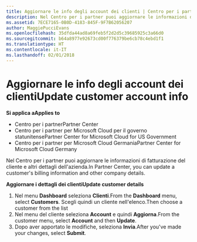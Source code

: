 ```yaml
---
title: Aggiornare le info degli account dei clienti | Centro per i partner
description: Nel Centro per i partner puoi aggiornare le informazioni di fatturazione del cliente e altri dettagli dell'azienda.
ms.assetid: 7ECE7165-0B0D-4183-845F-9F7B62056207
author: MaggiePucciEvans
ms.openlocfilehash: 35dfda44ad8a69feb5f2d2d5c39685925c3a66d0
ms.sourcegitcommit: b64a8977e92673cd00f776379be6cb78c4ebd1f1
ms.translationtype: HT
ms.contentlocale: it-IT
ms.lasthandoff: 02/01/2018
---
```

# <a name="update-customer-account-info"></a><span data-ttu-id="2fe2f-103">Aggiornare le info degli account dei clienti</span><span class="sxs-lookup"><span data-stu-id="2fe2f-103">Update customer account info</span></span>

**<span data-ttu-id="2fe2f-104">Si applica a</span><span class="sxs-lookup"><span data-stu-id="2fe2f-104">Applies to</span></span>**

-  <span data-ttu-id="2fe2f-105">Centro per i partner</span><span class="sxs-lookup"><span data-stu-id="2fe2f-105">Partner Center</span></span>
-  <span data-ttu-id="2fe2f-106">Centro per i partner per Microsoft Cloud per il governo statunitense</span><span class="sxs-lookup"><span data-stu-id="2fe2f-106">Partner Center for Microsoft Cloud for US Government</span></span>
-  <span data-ttu-id="2fe2f-107">Centro per i partner per Microsoft Cloud Germania</span><span class="sxs-lookup"><span data-stu-id="2fe2f-107">Partner Center for Microsoft Cloud Germany</span></span>

<span data-ttu-id="2fe2f-108">Nel Centro per i partner puoi aggiornare le informazioni di fatturazione del cliente e altri dettagli dell'azienda.</span><span class="sxs-lookup"><span data-stu-id="2fe2f-108">In Partner Center, you can update a customer's billing information and other company details.</span></span>

**<span data-ttu-id="2fe2f-109">Aggiornare i dettagli dei clienti</span><span class="sxs-lookup"><span data-stu-id="2fe2f-109">Update customer details</span></span>**

1.  <span data-ttu-id="2fe2f-110">Nel menu **Dashboard** seleziona **Clienti**.</span><span class="sxs-lookup"><span data-stu-id="2fe2f-110">From the **Dashboard** menu, select **Customers**.</span></span> <span data-ttu-id="2fe2f-111">Scegli quindi un cliente nell'elenco.</span><span class="sxs-lookup"><span data-stu-id="2fe2f-111">Then choose a customer from the list</span></span>
2.  <span data-ttu-id="2fe2f-112">Nel menu del cliente seleziona **Account** e quindi **Aggiorna**.</span><span class="sxs-lookup"><span data-stu-id="2fe2f-112">From the customer menu, select **Account** and then **Update**.</span></span>
3.  <span data-ttu-id="2fe2f-113">Dopo aver apportato le modifiche, seleziona **Invia**.</span><span class="sxs-lookup"><span data-stu-id="2fe2f-113">After you've made your changes, select **Submit**.</span></span>

 

 



